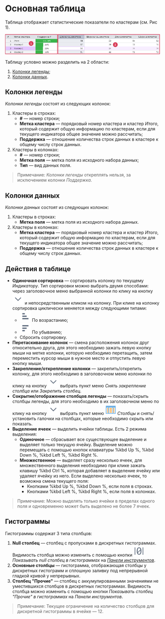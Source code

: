 # Основная таблица

Таблица отображает статистические показатели по кластерам (см. Рис 1).

![Основная таблица.](./images/cluster-profilies-main-table.png)

Таблицу условно можно разделить на 2 области:

1. [Колонки легенды](#kolonki-legendy);
2. [Колонки данных](#kolonki-dannykh).

## Колонки легенды

*Колонки легенды* состоят из следующих колонок:

1. Кластеры в строках:
   * **#** — номер строки;
   * **Метка кластера** — порядковый номер кластера и кластер *Итого*, который содержит общую информацию по кластерам, если для текущего индикатора общее значение можно рассчитать;
   * **Поддержка** — отношение количества строк данных в кластере к общему числу строк данных.
2. Кластеры в колонках:
   * **#** — номер строки;
   * **Метка поля** — метка поля из исходного набора данных;
   * **Тип** — вид данных поля.

>Примечание: *Колонки легенды* откреплять нельзя, за исключением колонки *Поддержка*.

## Колонки данных

*Колонки данных* состоят из следующих колонок:

1. Кластеры в строках:
   * **Метка поля** — метка поля из исходного набора данных.
2. Кластеры в колонках:
   * **Метка кластера** — порядковый номер кластера и кластер *Итого*, который содержит общую информацию по кластерам, если для текущего индикатора общее значение можно рассчитать;
   * **Поддержка** — отношение количества строк данных в кластере к общему числу строк данных.

## Действия в таблице

* **Одиночная сортировка** — сортировать колонку по текущему *Индикатору*. Тип сортировки можно выбрать двумя способами: через заголовочное меню выбранной колонки по клику на кнопку ![Раскрыть](../../images/icons/toolbar-controls/down_default.svg) и непосредственным кликом на колонку. При клике на колонку сортировка циклически меняется между следующими типами:
  * ![По возрастанию](../../images/icons/toolbar-controls/low-to-hight_default.svg) По возрастанию;
  * ![По убыванию](../../images/icons/toolbar-controls/hight-to-low_default.svg) По убыванию;
  * Сбросить сортировку.
* **Перетаскивание колонок** — смена расположения колонок друг относительно друга, для этого необходимо зажать левую кнопку мыши на метке колонки, которую необходимо перетащить, затем переместить курсор мыши в нужное место и отпустить левую кнопку мыши.
* **Закрепление/открепление колонки** — закрепить/открепить колонку, для этого необходимо в заголовочном меню колонки по клику на кнопку ![Раскрыть](../../images/icons/toolbar-controls/down_default.svg) выбрать пункт меню *Снять закрепление столбца* или *Закрепить столбец*.
* **Сокрытие/отображение столбцов легенды** — показать/скрыть столбцы легенды, для этого необходимо в их заголовочном меню по клику на кнопку ![Раскрыть](../../images/icons/toolbar-controls/down_default.svg) выбрать пункт меню ![Столбцы](../../images/icons/grid/columns.svg) *Столбцы* и снять/установить галочки на столбцах, которые необходимо скрыть или показать.
* **Выделение ячеек** — выделить ячейки таблицы. Есть 2 режима выделения:
    * **Одиночное** — сбрасывает все существующее выделение и выделяет только текущую ячейку. Выделение можно перемещать с помощью кнопок клавиатуры %kbd Up %, %kbd Down %, %kbd Left %, %kbd Right %.
    * **Множественное** — выделяет сразу несколько ячеек, для множественного выделения необходимо при клике зажать клавишу %kbd Ctrl %, которая добавляет в выделение ячейку или удаляет ячейку из него. Если выделено несколько ячеек, то возможна смена текущего поля:
      * Кнопками %kbd Up %, %kbd Down %, если поля в строках.
      * Кнопками %kbd Left %, %kbd Right %, если поля в колонках.

>Примечание: Можно выделять только ячейки в пределах одного поля и одновременно может быть выделено не более 7 ячеек.

## Гистограммы

Гистограммы содержат 3 типа столбцов:

1. **Null столбец** — столбец с пропусками в дискретных гистограммах. Видимость столбца можно изменить с помощью кнопки ![Показывать null столбец в гистограммах](../../images/icons/toolbar-controls/null-count_default.svg) *Показывать null столбец в гистограммах* на [*Панели инструментов*](./toolbar.md).
2. **Основные столбцы** — гистограмма, отображающая столбцы у дискретных гистограмм и сплошную заливку под непрерывной гладкой кривой у непрерывных.
3. **Столбец "Прочие"** — столбец с аккумулированными значениями не уместившихся столбцов в дискретных гистограммах. Видимость столбца можно изменить с помощью кнопки *Показывать столбец "Прочие" в гистограммах* на *Панели инструментов*.

>Примечание: Текущее ограничение на количество столбцов для дискретной гистограммы в ячейке — 12.
